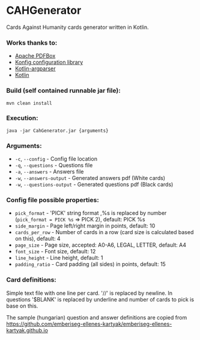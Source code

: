 # CAHGenerator
Cards Against Humanity cards generator written in Kotlin.

### Works thanks to:
+ [Apache PDFBox](https://pdfbox.apache.org/)
+ [Konfig configuration library](https://github.com/npryce/konfig)
+ [Kotlin-argparser](https://github.com/xenomachina/kotlin-argparser)
+ [Kotlin](https://kotlinlang.org/)

### Build (self contained runnable jar file):
`mvn clean install`

### Execution:
`java -jar CahGenerator.jar {arguments}`

### Arguments:
+ `-c`, `--config` - Config file location
+ `-q`, `--questions` - Questions file
+ `-a`, `--answers` - Answers file
+ `-w`, `--answers-output` - Generated answers pdf (White cards)
+ `-w`, `--questions-output` - Generated questions pdf (Black cards)

### Config file possible properties:
+ `pick_format` - 'PICK' string format ,%s is replaced by number (`pick_format = PICK %s` => PICK 2), default: PICK %s
+ `side_margin` - Page left/right margin in points, default: 10
+ `cards_per_row` - Number of cards in a row (card size is calculated based on this), default: 4
+ `page_size` - Page size, accepted: A0-A6, LEGAL, LETTER, default: A4
+ `font_size` - Font size, default: 12
+ `line_height` - Line height, default: 1
+ `padding_ratio` - Card padding (all sides) in points, default: 15

### Card definitions:
Simple text file with one line per card. '//' is replaced by newline. In questions '$BLANK' is replaced by underline and number of cards to pick is base on this.

The sample (hungarian) question and answer definitions are copied from https://github.com/emberiseg-ellenes-kartyak/emberiseg-ellenes-kartyak.github.io
